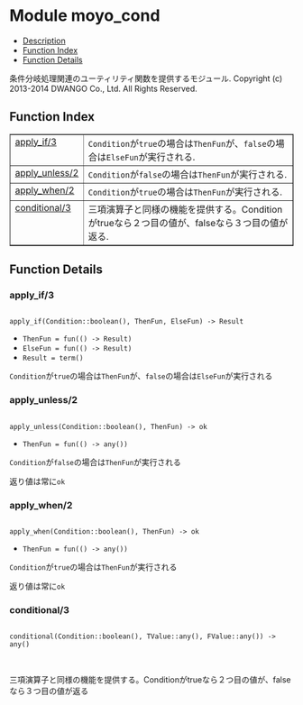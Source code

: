 

# Module moyo_cond #
* [Description](#description)
* [Function Index](#index)
* [Function Details](#functions)


条件分岐処理関連のユーティリティ関数を提供するモジュール.
Copyright (c) 2013-2014 DWANGO Co., Ltd. All Rights Reserved.

<a name="index"></a>

## Function Index ##


<table width="100%" border="1" cellspacing="0" cellpadding="2" summary="function index"><tr><td valign="top"><a href="#apply_if-3">apply_if/3</a></td><td><code>Condition</code>が<code>true</code>の場合は<code>ThenFun</code>が、<code>false</code>の場合は<code>ElseFun</code>が実行される.</td></tr><tr><td valign="top"><a href="#apply_unless-2">apply_unless/2</a></td><td><code>Condition</code>が<code>false</code>の場合は<code>ThenFun</code>が実行される.</td></tr><tr><td valign="top"><a href="#apply_when-2">apply_when/2</a></td><td><code>Condition</code>が<code>true</code>の場合は<code>ThenFun</code>が実行される.</td></tr><tr><td valign="top"><a href="#conditional-3">conditional/3</a></td><td>三項演算子と同様の機能を提供する。Conditionがtrueなら２つ目の値が、falseなら３つ目の値が返る.</td></tr></table>


<a name="functions"></a>

## Function Details ##

<a name="apply_if-3"></a>

### apply_if/3 ###


<pre><code>
apply_if(Condition::boolean(), ThenFun, ElseFun) -&gt; Result
</code></pre>

<ul class="definitions"><li><code>ThenFun = fun(() -&gt; Result)</code></li><li><code>ElseFun = fun(() -&gt; Result)</code></li><li><code>Result = term()</code></li></ul>

`Condition`が`true`の場合は`ThenFun`が、`false`の場合は`ElseFun`が実行される
<a name="apply_unless-2"></a>

### apply_unless/2 ###


<pre><code>
apply_unless(Condition::boolean(), ThenFun) -&gt; ok
</code></pre>

<ul class="definitions"><li><code>ThenFun = fun(() -&gt; any())</code></li></ul>


`Condition`が`false`の場合は`ThenFun`が実行される


返り値は常に`ok`
<a name="apply_when-2"></a>

### apply_when/2 ###


<pre><code>
apply_when(Condition::boolean(), ThenFun) -&gt; ok
</code></pre>

<ul class="definitions"><li><code>ThenFun = fun(() -&gt; any())</code></li></ul>


`Condition`が`true`の場合は`ThenFun`が実行される


返り値は常に`ok`
<a name="conditional-3"></a>

### conditional/3 ###


<pre><code>
conditional(Condition::boolean(), TValue::any(), FValue::any()) -&gt; any()
</code></pre>
<br />

三項演算子と同様の機能を提供する。Conditionがtrueなら２つ目の値が、falseなら３つ目の値が返る
